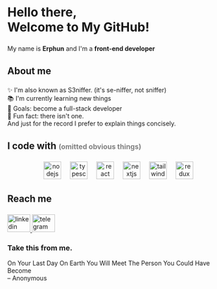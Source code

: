 <h1 align="left">Hello there,<br> Welcome to My GitHub!</h1>


###

<p align="left">My name is <strong>Erphun</strong> and I'm a <strong>front-end developer</strong></p>

###

<h2 align="left">About me</h2>

###

<p align="left">✨ I'm also known as S3niffer. (it's se-niffer, not sniffer)<br>📚 I'm currently learning new things<br>🎯 Goals: become a full-stack developer<br>🎲 Fun fact: there isn't one.<br>And just for the record I prefer to explain things concisely.</p>

###

<h2 align="left">I code with <span style="font-size: 0.75em;color: #808080">(omitted obvious things)</span></h2>


###

<div align="center">
  <img src="https://cdn.jsdelivr.net/gh/devicons/devicon/icons/nodejs/nodejs-original.svg" height="40" alt="nodejs logo"  />
  <img width="12" />
  <img src="https://cdn.jsdelivr.net/gh/devicons/devicon/icons/typescript/typescript-original.svg" height="40" alt="typescript logo"  />
  <img width="12" />
  <img src="https://cdn.jsdelivr.net/gh/devicons/devicon/icons/react/react-original.svg" height="40" alt="react logo"  />
  <img width="12" />
  <img src="https://cdn.jsdelivr.net/gh/devicons/devicon/icons/nextjs/nextjs-original.svg" height="40" alt="nextjs logo"  />
  <img width="12" />
  <img src="https://cdn.simpleicons.org/tailwindcss/06B6D4" height="40" alt="tailwindcss logo"  />
  <img width="12" />
  <img src="https://cdn.jsdelivr.net/gh/devicons/devicon/icons/redux/redux-original.svg" height="40" alt="redux logo"  />
</div>

###

<h2 align="left">Reach me</h2>

###

<div align="left">
  <a href="https://www.linkedin.com/in/s3niffer" target="_blank">
<img src="https://raw.githubusercontent.com/maurodesouza/profile-readme-generator/master/src/assets/icons/social/linkedin/default.svg" width="52" height="40" alt="linkedin logo"  />
</a>
<a href="https://t.me/s3niffer" target="_blank">
<img src="https://raw.githubusercontent.com/maurodesouza/profile-readme-generator/master/src/assets/icons/social/telegram/default.svg" width="52" height="40" alt="telegram logo"  />
</a>
</div>

### Take this from me.
<span>On Your Last Day On Earth You Will Meet The Person You Could Have Become</span><br> – Anonymous

###
